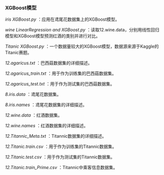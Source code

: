 ### XGBoost模型




*iris XGBoost.py* ：应用在鸢尾花数据集上的XGBoost模型。

*wine LinearRegression and XGBoost.py* ：读取12.wine.data，分别用线性回归模型和XGBoost模型预测红酒的类别并进行对比。

*Titanic XGBoost.py* ：一个数据量较大的XGBoost模型，数据源来源于Kaggle的Titanic赛题。

*12.agaricus.txt* ：巴西菇数据集的详细描述。

*12.agaricus_train.txt* ：用于作为训练集的巴西菇数据集。

*12.agaricus_test.txt* ：用于作为测试集的巴西菇数据集。

*8.iris.data* ：鸢尾花数据集。

*8.iris.names* ：鸢尾花数据集的详细描述。

*12.wine.data* ：红酒数据集。

*12.wine.names* ：红酒数据集的详细描述。

*12.Titannic_Meta.txt* ：Titannic数据集的详细描述。

*12.Titanic.train.csv* ：用于作为训练集的Titannic数据集。

*12.Titanic.test.csv* ：用于作为测试集的Titannic数据集。

*12.Titanic.train_Prime.csv* ：Titannic中乘客信息数据集。